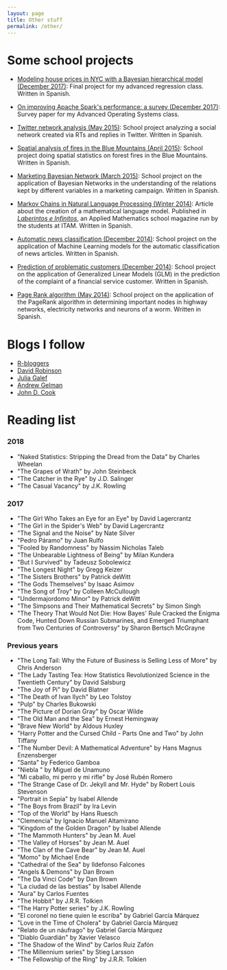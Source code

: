 ```yaml
---
layout: page
title: Other stuff
permalink: /other/
---
```


# Some school projects

* <a href="../files/school_projects/GLM_Becerra_Lopez.pdf">Modeling house prices in NYC with a Bayesian hierarchical model (December 2017)</a>: Final project for my advanced regression class. Written in Spanish.

* <a href="../files/school_projects/spark_survey.pdf">On improving Apache Spark's performance: a survey (December 2017)</a>: Survey paper for my Advanced Operating Systems class.

* <a href="../files/school_projects/MetAnExamen2.pdf">Twitter network analysis (May 2015)</a>: School project analyzing a social network created via RTs and replies in Twitter. Written in Spanish.

* <a href="../files/school_projects/EstadEspacial.pdf">Spatial analysis of fires in the Blue Mountains (April 2015)</a>: School project doing spatial statistics on forest fires in the Blue Mountains. Written in Spanish.

* <a href="../files/school_projects/EstMultExamen1.html">Marketing Bayesian Network (March 2015)</a>: School project on the application of Bayesian Networks in the understanding of the relations kept by different variables in a marketing campaign. Written in Spanish.

* <a href="../files/school_projects/CadenasMarkovNLP.pdf">Markov Chains in Natural Language Processing (Winter 2014)</a>: Article about the creation of a mathematical language model. Published in <a href="http://laberintos.itam.mx/"><i>Laberintos e Infinitos</i></a>, an Applied Mathematics school magazine run by the students at ITAM. Written in Spanish.

* <a href="../files/school_projects/NewsClassification.pdf">Automatic news classification (December 2014)</a>: School project on the application of Machine Learning models for the automatic classification of news articles. Written in Spanish.

* <a href="../files/school_projects/GLM.html">Prediction of problematic customers (December 2014)</a>: School project on the application of Generalized Linear Models (GLM) in the prediction of the complaint of a financial service customer. Written in Spanish.

* <a href="../files/school_projects/PageRank.pdf">Page Rank algorithm (May 2014)</a>: School project on the application of the PageRank algorithm in determining important nodes in highway networks, electricity networks and neurons of a worm. Written in Spanish.

# Blogs I follow

* <a href="https://www.r-bloggers.com">R-bloggers</a>
* <a href="http://varianceexplained.org/">David Robinson</a>
* <a href="https://juliagalef.com/">Julia Galef</a>
* <a href="http://andrewgelman.com/">Andrew Gelman</a>
* <a href="https://www.johndcook.com/blog/">John D. Cook</a>


# Reading list

### 2018

* "Naked Statistics: Stripping the Dread from the Data" by Charles Wheelan
* "The Grapes of Wrath" by John Steinbeck
* "The Catcher in the Rye" by J.D. Salinger
* "The Casual Vacancy" by J.K. Rowling

### 2017

* "The Girl Who Takes an Eye for an Eye" by David Lagercrantz
* "The Girl in the Spider's Web" by David Lagercrantz 
* "The Signal and the Noise" by Nate Silver 
* "Pedro Páramo" by Juan Rulfo
* "Fooled by Randomness" by Nassim Nicholas Taleb
* "The Unbearable Lightness of Being" by Milan Kundera
* "But I Survived" by Tadeusz Sobolewicz
* "The Longest Night" by Gregg Keizer
* "The Sisters Brothers" by Patrick deWitt
* "The Gods Themselves" by Isaac Asimov
* "The Song of Troy" by Colleen McCullough
* "Undermajordomo Minor" by Patrick deWitt
* "The Simpsons and Their Mathematical Secrets" by Simon Singh
* "The Theory That Would Not Die: How Bayes' Rule Cracked the Enigma Code, Hunted Down Russian Submarines, and Emerged Triumphant from Two Centuries of Controversy" by Sharon Bertsch McGrayne
 
### Previous years
 
* "The Long Tail: Why the Future of Business is Selling Less of More" by Chris Anderson
* "The Lady Tasting Tea: How Statistics Revolutionized Science in the Twentieth Century" by David Salsburg
* "The Joy of Pi" by David Blatner
* "The Death of Ivan Ilych" by Leo Tolstoy
* "Pulp" by Charles Bukowski
* "The Picture of Dorian Gray" by Oscar Wilde
* "The Old Man and the Sea" by Ernest Hemingway
* "Brave New World" by Aldous Huxley
* "Harry Potter and the Cursed Child - Parts One and Two" by John Tiffany
* "The Number Devil: A Mathematical Adventure" by Hans Magnus Enzensberger
* "Santa" by Federico Gamboa
* "Niebla " by Miguel de Unamuno
* "Mi caballo, mi perro y mi rifle" by José Rubén Romero
* "The Strange Case of Dr. Jekyll and Mr. Hyde" by Robert Louis Stevenson
* "Portrait in Sepia" by Isabel Allende
* "The Boys from Brazil" by Ira Levin
* "Top of the World" by Hans Ruesch
* "Clemencia" by Ignacio Manuel Altamirano
* "Kingdom of the Golden Dragon" by Isabel Allende
* "The Mammoth Hunters" by Jean M. Auel
* "The Valley of Horses" by Jean M. Auel
* "The Clan of the Cave Bear" by Jean M. Auel
* "Momo" by Michael Ende
* "Cathedral of the Sea" by Ildefonso Falcones
* "Angels & Demons" by Dan Brown
* "The Da Vinci Code" by Dan Brown
* "La ciudad de las bestias" by Isabel Allende
* "Aura" by Carlos Fuentes
* "The Hobbit" by J.R.R. Tolkien
* "The Harry Potter series" by J.K. Rowling
* "El coronel no tiene quien le escriba" by Gabriel García Márquez
* "Love in the Time of Cholera" by Gabriel García Márquez
* "Relato de un náufrago" by Gabriel García Márquez
* "Diablo Guardián" by Xavier Velasco
* "The Shadow of the Wind" by Carlos Ruiz Zafón
* "The Millennium series" by Stieg Larsson
* "The Fellowship of the Ring" by J.R.R. Tolkien

